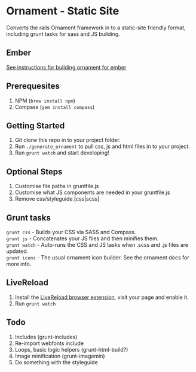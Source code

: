 # Ornament - Static Site

Converts the rails Ornament framework in to a static-site friendly format, including grunt 
tasks for sass and JS building. 

## Ember

[See instructions for building ornament for ember](https://github.com/katalyst/ornament-static/blob/master/EMBER.md)  

## Prerequesites

1. NPM (`brew install npm`)
1. Compass (`gem install compass`)

## Getting Started

1. Git clone this repo in to your project folder.  
1. Run `./generate_ornament` to pull css, js and html files in to your project.  
1. Run `grunt watch` and start developing!  

## Optional Steps

1. Customise file paths in gruntfile.js
1. Customise what JS components are needed in your gruntfile.js  
1. Remove css/styleguide.[css|scss]  

## Grunt tasks   

`grunt css` - Builds your CSS via SASS and Compass.   
`grunt js` - Concatenates your JS files and then minifies them.   
`grunt watch` - Auto-runs the CSS and JS tasks when .scss and .js files are updated.   
`grunt icons` - The usual ornament icon builder. See the ornament docs for more info.   

## LiveReload

1. Install the [LiveReload browser extension](http://feedback.livereload.com/knowledgebase/articles/86242-how-do-i-install-and-use-the-browser-extensions-), visit your page and enable it.  
1. Run `grunt watch`  

## Todo

1. Includes (grunt-includes)  
1. Re-import webfonts include  
1. Loops, basic logic helpers (grunt-html-build?)  
1. Image minification (grunt-imagemin)  
1. Do something with the styleguide  